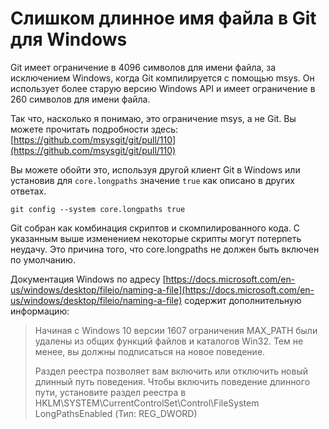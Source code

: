 # Слишком длинное имя файла в Git для Windows

Git имеет ограничение в 4096 символов для имени файла, за исключением Windows, когда Git компилируется с помощью msys. Он использует более старую версию Windows API и имеет ограничение в 260 символов для имени файла.

Так что, насколько я понимаю, это ограничение msys, а не Git. Вы можете прочитать подробности здесь: [https://github.com/msysgit/git/pull/110](https://github.com/msysgit/git/pull/110) 

Вы можете обойти это, используя другой клиент Git в Windows или установив для `core.longpaths` значение `true` как описано в других ответах.

```
git config --system core.longpaths true
```

Git собран как комбинация скриптов и скомпилированного кода. С указанным выше изменением некоторые скрипты могут потерпеть неудачу. Это причина того, что core.longpaths не должен быть включен по умолчанию.

Документация Windows по адресу [https://docs.microsoft.com/en-us/windows/desktop/fileio/naming-a-file](https://docs.microsoft.com/en-us/windows/desktop/fileio/naming-a-file) содержит дополнительную информацию:

> Начиная с Windows 10 версии 1607 ограничения MAX\_PATH были удалены из общих функций файлов и каталогов Win32. Тем не менее, вы должны подписаться на новое поведение.
> 
> Раздел реестра позволяет вам включить или отключить новый длинный путь поведения. Чтобы включить поведение длинного пути, установите раздел реестра в HKLM\\SYSTEM\\CurrentControlSet\\Control\\FileSystem LongPathsEnabled (Тип: REG\_DWORD)